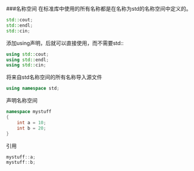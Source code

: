 ###名称空间
在标准库中使用的所有名称都是在名称为std的名称空间中定义的。
```cpp
std::cout;
std::endl;
std::cin;
```
添加using声明，后就可以直接使用，而不需要std::
```cpp
using std::cout;
using std::endl;
using std::cin;
```
将来自std名称空间的所有名称导入源文件
```cpp
using namespace std;
```
声明名称空间
```cpp
namespace mystuff
{
    int a = 10;
    int b = 20;
}
```
引用
```cpp
mystuff::a;
mystuff::b;
```

